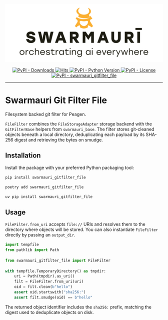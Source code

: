 ![Swarmauri Logo](https://github.com/swarmauri/swarmauri-sdk/blob/3d4d1cfa949399d7019ae9d8f296afba773dfb7f/assets/swarmauri.brand.theme.svg)

<p align="center">
    <a href="https://pypi.org/project/swarmauri_gitfilter_file/">
        <img src="https://img.shields.io/pypi/dm/swarmauri_gitfilter_file" alt="PyPI - Downloads"/>
    </a>
    <a href="https://hits.sh/github.com/swarmauri/swarmauri-sdk/tree/master/pkgs/standards/swarmauri_gitfilter_file/">
        <img alt="Hits" src="https://hits.sh/github.com/swarmauri/swarmauri-sdk/tree/master/pkgs/standards/swarmauri_gitfilter_file.svg"/>
    </a>
    <a href="https://pypi.org/project/swarmauri_gitfilter_file/">
        <img src="https://img.shields.io/pypi/pyversions/swarmauri_gitfilter_file" alt="PyPI - Python Version"/>
    </a>
    <a href="https://pypi.org/project/swarmauri_gitfilter_file/">
        <img src="https://img.shields.io/pypi/l/swarmauri_gitfilter_file" alt="PyPI - License"/>
    </a>
    <a href="https://pypi.org/project/swarmauri_gitfilter_file/">
        <img src="https://img.shields.io/pypi/v/swarmauri_gitfilter_file?label=swarmauri_gitfilter_file&color=green" alt="PyPI - swarmauri_gitfilter_file"/>
    </a>
</p>

---

# Swarmauri Git Filter File

Filesystem backed git filter for Peagen.

`FileFilter` combines the `FileStorageAdapter` storage backend with the
`GitFilterBase` helpers from `swarmauri_base`. The filter stores git-cleaned
objects beneath a local directory, deduplicating each payload by its SHA-256
digest and retrieving the bytes on smudge.

## Installation

Install the package with your preferred Python packaging tool:

```bash
pip install swarmauri_gitfilter_file
```

```bash
poetry add swarmauri_gitfilter_file
```

```bash
uv pip install swarmauri_gitfilter_file
```

## Usage

`FileFilter.from_uri` accepts `file://` URIs and resolves them to the directory
where objects will be stored. You can also instantiate `FileFilter` directly by
passing an `output_dir`.

```python
import tempfile
from pathlib import Path

from swarmauri_gitfilter_file import FileFilter

with tempfile.TemporaryDirectory() as tmpdir:
    uri = Path(tmpdir).as_uri()
    filt = FileFilter.from_uri(uri)
    oid = filt.clean(b"hello")
    assert oid.startswith("sha256:")
    assert filt.smudge(oid) == b"hello"
```

The returned object identifier includes the `sha256:` prefix, matching the
digest used to deduplicate objects on disk.
